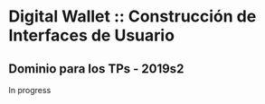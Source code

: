 # Digital Wallet :: Construcción de Interfaces de Usuario

## Dominio para los TPs - 2019s2

In progress
